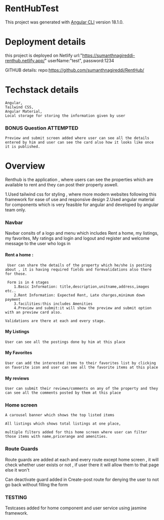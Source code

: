# RentHubTest

This project was generated with [Angular CLI](https://github.com/angular/angular-cli) version 18.1.0.

# Deployment details

this project is deployed on Netlify
    url:"https://sumanthnagireddi-renthub.netlify.app/"
    userName:"test",
    password:1234

GITHUB details:
    repo:https://github.com/sumanthnagireddi/RentHub/

# Techstack details
    Angular,
    Tailwind CSS,
    Angular Material,
    Local storage for storing the information given by user

### BONUS Question ATTEMPTED

    Preview and submit screen added where user can see all the details entered by him and user can see the card also how it looks like once it is published.


# Overview

Renthub is the application , where users can see the properties which are available to rent and they can post their property aswell.

   1.Used  tailwind css for  styling , where more modern websites following this framework for ease of use and responsive design
   2.Used angular material for components which is very feasible for angular and developed by angular team only.

### Navbar

Navbar consits of a logo and menu which includes Rent a home, my listings, my favorites, My ratings and login and logout and register and welcome message to the user who logs in


#### Rent a home :
     
     User can share the details of the property which he/she is posting about , it is having required fields and formvalidations also there for those.
     
     Form is in 4 stages 
        1.Basic Information: title,description,unitname,address,images etc..
        2.Rent Information: Expected Rent, Late charges,minimum down payment
        3.facilities:this includes Amenities
        4.Preview and submit:it will show the preview and submit option with an preview card also.
    
    Validations are there at each and every stage.

#### My Listings
    
    User can see all the postings done by him at this place


#### My Favorites

    User can add the interested items to their favorites list by clicking on favorite icon and user can see all the favorite items at this place

#### My reviews

    User can submit their reviews/comments on any of the property and they can see all the comments posted by them at this place

### Home screen
    
    A carousel banner which shows the top listed items

    All listings which shows total listings at one place,

    multiple filters added for this home screen where user can filter those items with name,pricerange and amenities.
### Route Guards

Route guards are added at each and every route except home screen , it will check whether user exists or not , if user there it will allow them to that page else it won't

Can deactivate guard added in Create-post route for denying the user to not go back without filling the form 

### TESTING

Testcases added for home component and user service using jasmine framework.